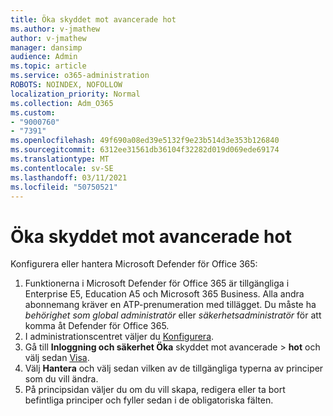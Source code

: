```yaml
---
title: Öka skyddet mot avancerade hot
ms.author: v-jmathew
author: v-jmathew
manager: dansimp
audience: Admin
ms.topic: article
ms.service: o365-administration
ROBOTS: NOINDEX, NOFOLLOW
localization_priority: Normal
ms.collection: Adm_O365
ms.custom:
- "9000760"
- "7391"
ms.openlocfilehash: 49f690a08ed39e5132f9e23b514d3e353b126840
ms.sourcegitcommit: 6312ee31561db36104f32282d019d069ede69174
ms.translationtype: MT
ms.contentlocale: sv-SE
ms.lasthandoff: 03/11/2021
ms.locfileid: "50750521"
---
```

# <a name="increase-protection-from-advanced-threats"></a>Öka skyddet mot avancerade hot

Konfigurera eller hantera Microsoft Defender för Office 365:

1. Funktionerna i Microsoft Defender för Office 365 är tillgängliga i Enterprise E5, Education A5 och Microsoft 365 Business. Alla andra abonnemang kräver en ATP-prenumeration med tillägget. Du måste ha *behörighet som global administratör* eller *säkerhetsadministratör* för att komma åt Defender för Office 365.
2. I administrationscentret väljer du [Konfigurera](https://go.microsoft.com/fwlink/p/?linkid=2075721).
3. Gå till **Inloggning och säkerhet Öka** skyddet mot avancerade  >  **hot** och välj sedan [Visa](https://go.microsoft.com/fwlink/?linkid=2109302).
4. Välj **Hantera** och välj sedan vilken av de tillgängliga typerna av principer som du vill ändra.
5. På principsidan väljer du om du vill skapa, redigera eller ta bort befintliga principer och fyller sedan i de obligatoriska fälten.
